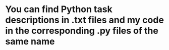 # You can find Python task descriptions in .txt files and my code in the corresponding .py files of the same name

